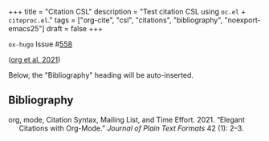+++
title = "Citation CSL"
description = "Test citation CSL using `oc.el` + `citeproc.el`."
tags = ["org-cite", "csl", "citations", "bibliography", "noexport-emacs25"]
draft = false
+++

`ox-hugo` Issue #[558](https://github.com/kaushalmodi/ox-hugo/issues/558)

(<a href="#citeproc_bib_item_1">org et al. 2021</a>)

Below, the "Bibliography" heading will be auto-inserted.

## Bibliography

<style>.csl-entry{text-indent: -1.5em; margin-left: 1.5em;}</style><div class="csl-bib-body">
  <div class="csl-entry"><a id="citeproc_bib_item_1"></a>org, mode, Citation Syntax, Mailing List, and Time Effort. 2021. “Elegant Citations with Org-Mode.” <i>Journal of Plain Text Formats</i> 42 (1): 2–3.</div>
</div>
